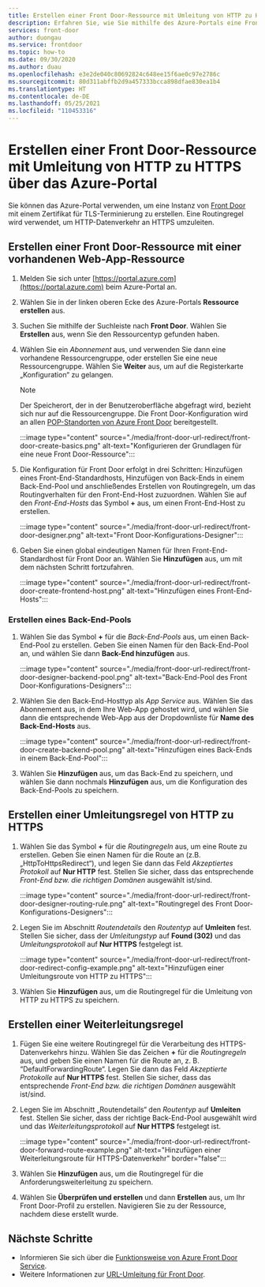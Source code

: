 ```yaml
---
title: Erstellen einer Front Door-Ressource mit Umleitung von HTTP zu HTTPS über das Azure-Portal
description: Erfahren Sie, wie Sie mithilfe des Azure-Portals eine Front Door-Ressource mit Datenverkehr erstellen, der von HTTP zu HTTPS umgeleitet wird.
services: front-door
author: duongau
ms.service: frontdoor
ms.topic: how-to
ms.date: 09/30/2020
ms.author: duau
ms.openlocfilehash: e3e2de040c80692824c648ee15f6ae0c97e2786c
ms.sourcegitcommit: 80d311abffb2d9a457333bcca898dfae830ea1b4
ms.translationtype: HT
ms.contentlocale: de-DE
ms.lasthandoff: 05/25/2021
ms.locfileid: "110453316"
---
```

# <a name="create-a-front-door-with-http-to-https-redirection-using-the-azure-portal"></a>Erstellen einer Front Door-Ressource mit Umleitung von HTTP zu HTTPS über das Azure-Portal

Sie können das Azure-Portal verwenden, um eine Instanz von [Front Door](quickstart-create-front-door.md) mit einem Zertifikat für TLS-Terminierung zu erstellen. Eine Routingregel wird verwendet, um HTTP-Datenverkehr an HTTPS umzuleiten.

## <a name="create-a-front-door-with-an-existing-web-app-resource"></a>Erstellen einer Front Door-Ressource mit einer vorhandenen Web-App-Ressource

1. Melden Sie sich unter [https://portal.azure.com](https://portal.azure.com) beim Azure-Portal an.

1. Wählen Sie in der linken oberen Ecke des Azure-Portals **Ressource erstellen** aus.

1. Suchen Sie mithilfe der Suchleiste nach **Front Door**. Wählen Sie **Erstellen** aus, wenn Sie den Ressourcentyp gefunden haben.

1. Wählen Sie ein *Abonnement* aus, und verwenden Sie dann eine vorhandene Ressourcengruppe, oder erstellen Sie eine neue Ressourcengruppe. Wählen Sie **Weiter** aus, um auf die Registerkarte „Konfiguration“ zu gelangen.

    > [!NOTE]
    > Der Speicherort, der in der Benutzeroberfläche abgefragt wird, bezieht sich nur auf die Ressourcengruppe. Die Front Door-Konfiguration wird an allen [POP-Standorten von Azure Front Door](front-door-faq.yml#where-are-the-edge-locations-for-azure-front-door-) bereitgestellt.

    :::image type="content" source="./media/front-door-url-redirect/front-door-create-basics.png" alt-text="Konfigurieren der Grundlagen für eine neue Front Door-Ressource":::

1. Die Konfiguration für Front Door erfolgt in drei Schritten: Hinzufügen eines Front-End-Standardhosts, Hinzufügen von Back-Ends in einem Back-End-Pool und anschließendes Erstellen von Routingregeln, um das Routingverhalten für den Front-End-Host zuzuordnen. Wählen Sie auf den _Front-End-Hosts_ das Symbol **+** aus, um einen Front-End-Host zu erstellen.

    :::image type="content" source="./media/front-door-url-redirect/front-door-designer.png" alt-text="Front Door-Konfigurations-Designer":::

1. Geben Sie einen global eindeutigen Namen für Ihren Front-End-Standardhost für Front Door an. Wählen Sie **Hinzufügen** aus, um mit dem nächsten Schritt fortzufahren.

    :::image type="content" source="./media/front-door-url-redirect/front-door-create-frontend-host.png" alt-text="Hinzufügen eines Front-End-Hosts":::

### <a name="create-backend-pool"></a>Erstellen eines Back-End-Pools

1. Wählen Sie das Symbol **+** für die _Back-End-Pools_ aus, um einen Back-End-Pool zu erstellen. Geben Sie einen Namen für den Back-End-Pool an, und wählen Sie dann **Back-End hinzufügen** aus.

    :::image type="content" source="./media/front-door-url-redirect/front-door-designer-backend-pool.png" alt-text="Back-End-Pool des Front Door-Konfigurations-Designers":::

1. Wählen Sie den Back-End-Hosttyp als _App Service_ aus. Wählen Sie das Abonnement aus, in dem Ihre Web-App gehostet wird, und wählen Sie dann die entsprechende Web-App aus der Dropdownliste für **Name des Back-End-Hosts** aus.

    :::image type="content" source="./media/front-door-url-redirect/front-door-create-backend-pool.png" alt-text="Hinzufügen eines Back-Ends in einem Back-End-Pool":::

1. Wählen Sie **Hinzufügen** aus, um das Back-End zu speichern, und wählen Sie dann nochmals **Hinzufügen** aus, um die Konfiguration des Back-End-Pools zu speichern. 

## <a name="create-http-to-https-redirect-rule"></a>Erstellen einer Umleitungsregel von HTTP zu HTTPS

1. Wählen Sie das Symbol **+** für die *Routingregeln* aus, um eine Route zu erstellen. Geben Sie einen Namen für die Route an (z.B. „HttpToHttpsRedirect“), und legen Sie dann das Feld *Akzeptiertes Protokoll* auf **Nur HTTP** fest. Stellen Sie sicher, dass das entsprechende *Front-End bzw. die richtigen Domänen* ausgewählt ist/sind.  

    :::image type="content" source="./media/front-door-url-redirect/front-door-designer-routing-rule.png" alt-text="Routingregel des Front Door-Konfigurations-Designers":::

1. Legen Sie im Abschnitt *Routendetails* den *Routentyp* auf **Umleiten** fest. Stellen Sie sicher, dass der *Umleitungstyp* auf **Found (302)** und das *Umleitungsprotokoll* auf **Nur HTTPS** festgelegt ist. 

    :::image type="content" source="./media/front-door-url-redirect/front-door-redirect-config-example.png" alt-text="Hinzufügen einer Umleitungsroute von HTTP zu HTTPS":::

1. Wählen Sie **Hinzufügen** aus, um die Routingregel für die Umleitung von HTTP zu HTTPS zu speichern.

## <a name="create-forwarding-rule"></a>Erstellen einer Weiterleitungsregel

1. Fügen Sie eine weitere Routingregel für die Verarbeitung des HTTPS-Datenverkehrs hinzu. Wählen Sie das Zeichen **+** für die *Routingregeln* aus, und geben Sie einen Namen für die Route an, z. B. “DefaultForwardingRoute“. Legen Sie dann das Feld *Akzeptierte Protokolle* auf **Nur HTTPS** fest. Stellen Sie sicher, dass das entsprechende *Front-End bzw. die richtigen Domänen* ausgewählt ist/sind.

1. Legen Sie im Abschnitt „Routendetails“ den *Routentyp* auf **Umleiten** fest. Stellen Sie sicher, dass der richtige Back-End-Pool ausgewählt wird und das *Weiterleitungsprotokoll* auf **Nur HTTPS** festgelegt ist. 

    :::image type="content" source="./media/front-door-url-redirect/front-door-forward-route-example.png" alt-text="Hinzufügen einer Weiterleitungsroute für HTTPS-Datenverkehr" border="false":::

1. Wählen Sie **Hinzufügen** aus, um die Routingregel für die Anforderungsweiterleitung zu speichern.

1. Wählen Sie **Überprüfen und erstellen** und dann **Erstellen** aus, um Ihr Front Door-Profil zu erstellen. Navigieren Sie zu der Ressource, nachdem diese erstellt wurde.

## <a name="next-steps"></a>Nächste Schritte

- Informieren Sie sich über die [Funktionsweise von Azure Front Door Service](front-door-routing-architecture.md).
- Weitere Informationen zur [URL-Umleitung für Front Door](front-door-url-redirect.md).
